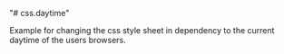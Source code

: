 "# css.daytime" 

Example for changing the css style sheet in dependency to the current daytime of the users browsers.

